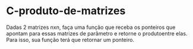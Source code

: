 # C-produto-de-matrizes
Dadas 2 matrizes nxn, faça uma função que receba os ponteiros que apontam para essas
matrizes de parâmetro e retorne o produtoentre elas. Para isso, sua função terá que
retornar um ponteiro.
